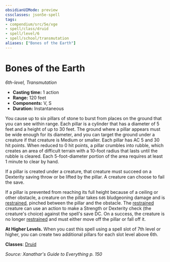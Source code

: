 ```yaml
---
obsidianUIMode: preview
cssclasses: json5e-spell
tags:
- compendium/src/5e/xge
- spell/class/druid
- spell/level/6
- spell/school/transmutation
aliases: ["Bones of the Earth"]
---
```

# Bones of the Earth
*6th-level, Transmutation*  

- **Casting time:** 1 action
- **Range:** 120 feet
- **Components:** V, S
- **Duration:** Instantaneous

You cause up to six pillars of stone to burst from places on the ground that you can see within range. Each pillar is a cylinder that has a diameter of 5 feet and a height of up to 30 feet. The ground where a pillar appears must be wide enough for its diameter, and you can target the ground under a creature if that creature is Medium or smaller. Each pillar has AC 5 and 30 hit points. When reduced to 0 hit points, a pillar crumbles into rubble, which creates an area of difficult terrain with a 10-foot radius that lasts until the rubble is cleared. Each 5-foot-diameter portion of the area requires at least 1 minute to clear by hand.

If a pillar is created under a creature, that creature must succeed on a Dexterity saving throw or be lifted by the pillar. A creature can choose to fail the save.

If a pillar is prevented from reaching its full height because of a ceiling or other obstacle, a creature on the pillar takes `6d6` bludgeoning damage and is [restrained](z_compendium/rules/conditions.md#restrained), pinched between the pillar and the obstacle. The [restrained](z_compendium/rules/conditions.md#restrained) creature can use an action to make a Strength or Dexterity check (the creature's choice) against the spell's save DC. On a success, the creature is no longer [restrained](z_compendium/rules/conditions.md#restrained) and must either move off the pillar or fall off it.

**At Higher Levels.** When you cast this spell using a spell slot of 7th level or higher, you can create two additional pillars for each slot level above 6th.

**Classes**: [Druid](z_compendium/classes/druid.md)

*Source: Xanathar's Guide to Everything p. 150*